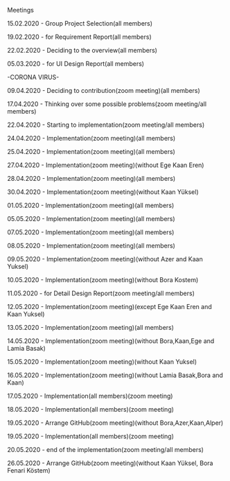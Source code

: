 Meetings

15.02.2020 - Group Project Selection(all members)

19.02.2020 - for Requirement Report(all members)

22.02.2020 - Deciding to the overview(all members)

05.03.2020 - for UI Design Report(all members)

-CORONA VIRUS-

09.04.2020 - Deciding to contribution(zoom meeting)(all members)

17.04.2020 - Thinking over some possible problems(zoom meeting/all members)

22.04.2020 - Starting to implementation(zoom meeting/all members)

24.04.2020 - Implementation(zoom meeting)(all members)

25.04.2020 - Implementation(zoom meeting)(all members)

27.04.2020 - Implementation(zoom meeting)(without Ege Kaan Eren)

28.04.2020 - Implementation(zoom meeting)(all members)

30.04.2020 - Implementation(zoom meeting)(without Kaan Yüksel)

01.05.2020 - Implementation(zoom meeting)(all members)

05.05.2020 - Implementation(zoom meeting)(all members)

07.05.2020 - Implementation(zoom meeting)(all members)

08.05.2020 - Implementation(zoom meeting)(all members)

09.05.2020 - Implementation(zoom meeting)(without Azer and Kaan Yuksel)

10.05.2020 - Implementation(zoom meeting)(without Bora Kostem)

11.05.2020 - for Detail Design Report(zoom meeting/all members)

12.05.2020 - Implementation(zoom meeting)(except Ege Kaan Eren and Kaan Yuksel)

13.05.2020 - Implementation(zoom meeting)(all members)

14.05.2020 - Implementation(zoom meeting)(without Bora,Kaan,Ege and Lamia Basak)

15.05.2020 - Implementation(zoom meeting)(without Kaan Yuksel)

16.05.2020 - Implementation(zoom meeting)(without Lamia Basak,Bora and Kaan)

17.05.2020 - Implementation(all members)(zoom meeting)

18.05.2020 - Implementation(all members)(zoom meeting)

19.05.2020 - Arrange GitHub(zoom meeting)(without Bora,Azer,Kaan,Alper)

19.05.2020 - Implementation(all members)(zoom meeting)

20.05.2020 - end of the implementation(zoom meeting/all members)

26.05.2020 - Arrange GitHub(zoom meeting)(without Kaan Yüksel, Bora Fenari Köstem)

